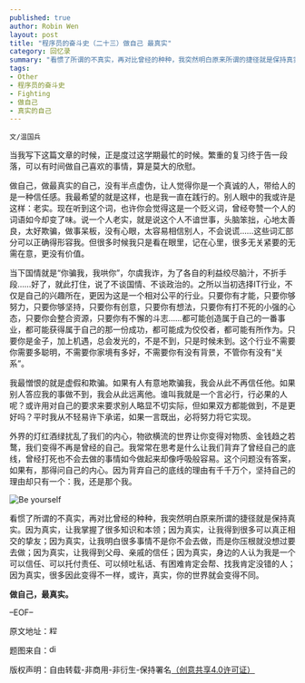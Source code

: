 ```yaml
---
published: true
author: Robin Wen
layout: post
title: "程序员的奋斗史（二十三）做自己 最真实"
category: 回忆录
summary: "看惯了所谓的不真实，再对比曾经的种种，我突然明白原来所谓的捷径就是保持真实。因为真实，让我掌握了很多知识和本领；因为真实，让我得到很多可以真正相交的挚友；因为真实，让我明白很多事情不是你不会去做，而是你压根就没想过要去做；因为真实，让我得到父母、亲戚的信任；因为真实，身边的人认为我是一个可以信任、可以托付责任、可以倾吐私话、有困难肯定会帮、找我肯定没错的人；因为真实，很多因此变得不一样，或许，真实，你的世界就会变得不同。"
tags: 
- Other
- 程序员的奋斗史
- Fighting
- 做自己
- 真实的自己
---
```


`文/温国兵`

当我写下这篇文章的时候，正是度过这学期最忙的时候。繁重的复习终于告一段落，可以有时间做自己喜欢的事情，算是莫大的欣慰。

做自己，做最真实的自己，没有半点虚伪，让人觉得你是一个真诚的人，带给人的是一种信任感。我最希望的就是这样，也是我一直在践行的。别人眼中的我或许是这样：老实。现在听到这个词，也许你会觉得这是一个贬义词，曾经夸赞一个人的词语如今却变了味。说一个人老实，就是说这个人不谙世事，头脑笨拙，心地太善良，太好欺骗，做事呆板，没有心眼，太容易相信别人，不会说谎……这些词汇部分可以正确得形容我。但很多时候我只是看在眼里，记在心里，很多无关紧要的无需在意，更没有价值。

当下国情就是“你骗我，我哄你”，尔虞我诈，为了各自的利益绞尽脑汁，不折手段……好了，就此打住，说了不谈国情、不谈政治的。之所以当初选择IT行业，不仅是自己的兴趣所在，更因为这是一个相对公平的行业。只要你有才能，只要你够努力，只要你够坚持，只要你有创意，只要你有想法，只要你有打不死的小强的心态，只要你会整合资源，只要你有不懈的斗志……都可能创造属于自己的一番事业，都可能获得属于自己的那一份成功，都可能成为佼佼者，都可能有所作为。只要你是金子，加上机遇，总会发光的，不是不到，只是时候未到。这个行业不需要你需要多聪明，不需要你家境有多好，不需要你有没有背景，不管你有没有“关系”。

我最憎恨的就是虚假和欺骗。如果有人有意地欺骗我，我会从此不再信任他。如果别人答应我的事做不到，我会从此远离他。谁叫我就是一个言必行，行必果的人呢？或许用对自己的要求来要求别人略显不切实际，但如果双方都能做到，不是更好吗？平时我从不轻易许下承诺，如果一言既出，必将努力将它实现。

外界的灯红酒绿扰乱了我们的内心，物欲横流的世界让你变得对物质、金钱趋之若鹜，我们变得不再是曾经的自己。我常常在思考是什么让我们背弃了曾经自己的底线，曾经打死也不会去做的事情如今做起来却像呼吸般容易。这个问题没有答案，如果有，那得问自己的内心。因为背弃自己的底线的理由有千千万个，坚持自己的理由却只有一个：我，还是那个我。

![Be yourself](http://i.imgur.com/0xIsdvE.jpg)

看惯了所谓的不真实，再对比曾经的种种，我突然明白原来所谓的捷径就是保持真实。因为真实，让我掌握了很多知识和本领；因为真实，让我得到很多可以真正相交的挚友；因为真实，让我明白很多事情不是你不会去做，而是你压根就没想过要去做；因为真实，让我得到父母、亲戚的信任；因为真实，身边的人认为我是一个可以信任、可以托付责任、可以倾吐私话、有困难肯定会帮、找我肯定没错的人；因为真实，很多因此变得不一样，或许，真实，你的世界就会变得不同。

**做自己，最真实。**

–EOF–

原文地址：<a href="http://blog.csdn.net/justdb/article/details/9199733" target="_blank"><img src="http://i.imgur.com/BROigUO.jpg" title="程序员的奋斗史（二十三）做自己 最真实" height="16px" width="16px" border="0" alt="程序员的奋斗史（二十三）做自己 最真实" /></a>

题图来自：<a href="http://blogs.disney.com/oh-my-disney/2013/05/19/be-yourself/" target="_blank"><img src="http://i.imgur.com/fvxI0tC.png" title="disney" height="16px" width="16px" border="0" alt="disney" /></a>

版权声明：自由转载-非商用-非衍生-保持署名<a href="http://creativecommons.org/licenses/by-nc-nd/4.0/deed.zh" target="_blank">（创意共享4.0许可证）</a>
